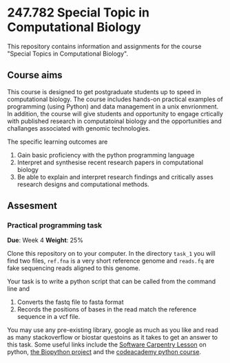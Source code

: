 # 247.782 Special Topic in Computational Biology

This repository contains information and assignments for the course "Special
Topics in Computational Biology". 

## Course aims

This course is designed to get postgraduate students up to speed in
computational biology. The course includes hands-on practical examples of 
programming (using Python)  and data management in a unix envrionment. In
addition, the course will give students and opportunity to engage crtically with
published research in computatoinal biology and the opportunities and challanges
associated with genomic technologies. 

The specific learning outcomes are

1. Gain basic proficiency with the python programming language
2. Interpret and synthesise recent research papers in computational biology
3. Be able to explain and interpret research findings and critically asses
   research designs and computational methods.

## Assesment 

### Practical programming task 
**Due**: Week 4
**Weight**: 25%

Clone this repository on to your computer. In the directory `task_1` you will
find two files, `ref.fna` is a very short reference genome and `reads.fq` are
fake sequencing reads aligned to this genome.

Your task is to write a python script that can be called from the command line
and 

1. Converts the fastq file to fasta format
2. Records the positions of bases in the read match the reference sequence in a
   vcf file.

You may use any pre-existing library, google as much as you like and read as
many stackoverflow or biostar questoins as it takes to get an answer to this
task. Some useful links include the [Software Carpentry
Lesson](http://swcarpentry.github.io/python-novice-inflammation/) on python, [the
Biopython project](https://biopython.org/) and the [codeacademy python
course](https://www.codecademy.com/learn/learn-python-3).
